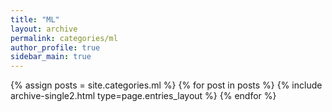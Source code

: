 ```yaml
---
title: "ML"
layout: archive
permalink: categories/ml
author_profile: true
sidebar_main: true
---
```



{% assign posts = site.categories.ml %}
{% for post in posts %} {% include archive-single2.html type=page.entries_layout %} {% endfor %}